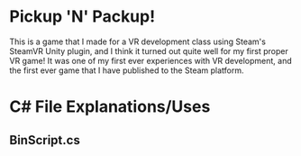 # Pickup 'N' Packup!
This is a game that I made for a VR development class using Steam's SteamVR Unity plugin, and I think it turned out quite well for my first proper VR game! It was one of my first ever experiences with VR development, and the first ever game that I have published to the Steam platform.

# C# File Explanations/Uses
## BinScript.cs
